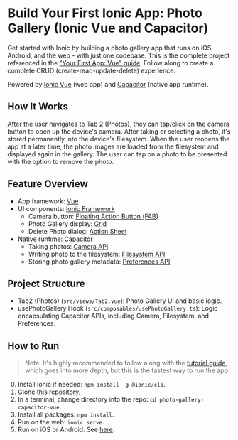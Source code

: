 # Build Your First Ionic App: Photo Gallery (Ionic Vue and Capacitor)

Get started with Ionic by building a photo gallery app that runs on iOS, Android, and the web - with just one codebase. This is the complete project referenced in the ["Your First App: Vue" guide](https://ionicframework.com/docs/vue/your-first-app). Follow along to create a complete CRUD (create-read-update-delete) experience.

Powered by [Ionic Vue](https://ionicframework.com/docs/vue/overview) (web app) and [Capacitor](https://capacitorjs.com) (native app runtime).

## How It Works

After the user navigates to Tab 2 (Photos), they can tap/click on the camera button to open up the device's camera. After taking or selecting a photo, it's stored permanently into the device's filesystem. When the user reopens the app at a later time, the photo images are loaded from the filesystem and displayed again in the gallery. The user can tap on a photo to be presented with the option to remove the photo.

## Feature Overview
* App framework: [Vue](https://vuejs.org/)
* UI components: [Ionic Framework](https://ionicframework.com/docs/components)
  * Camera button: [Floating Action Button (FAB)](https://ionicframework.com/docs/api/fab)
  * Photo Gallery display: [Grid](https://ionicframework.com/docs/api/grid)
  * Delete Photo dialog: [Action Sheet](https://ionicframework.com/docs/api/action-sheet) 
* Native runtime: [Capacitor](https://capacitorjs.com)
  * Taking photos: [Camera API](https://capacitorjs.com/docs/apis/camera)
  * Writing photo to the filesystem: [Filesystem API](https://capacitorjs.com/docs/apis/filesystem)
  * Storing photo gallery metadata: [Preferences API](https://capacitorjs.com/docs/apis/preferences)

## Project Structure
* Tab2 (Photos) (`src/views/Tab2.vue`): Photo Gallery UI and basic logic.
* usePhotoGallery Hook (`src/composables/usePhotoGallery.ts`): Logic encapsulating Capacitor APIs, including Camera, Filesystem, and Preferences.

## How to Run

> Note: It's highly recommended to follow along with the [tutorial guide](https://ionicframework.com/docs/vue/your-first-app), which goes into more depth, but this is the fastest way to run the app. 

0) Install Ionic if needed: `npm install -g @ionic/cli`.
1) Clone this repository.
2) In a terminal, change directory into the repo: `cd photo-gallery-capacitor-vue`.
3) Install all packages: `npm install`.
4) Run on the web: `ionic serve`.
5) Run on iOS or Android: See [here](https://ionicframework.com/docs/building/running).
